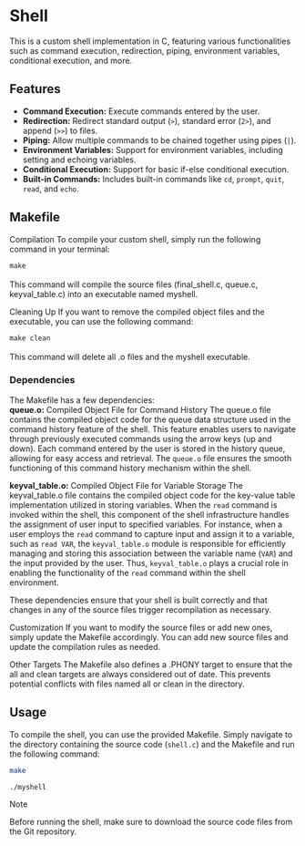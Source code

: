 # Shell

This is a custom shell implementation in C, featuring various functionalities such as command execution, redirection, piping, environment variables, conditional execution, and more.

## Features

- **Command Execution:** Execute commands entered by the user.
- **Redirection:** Redirect standard output (`>`), standard error (`2>`), and append (`>>`) to files.
- **Piping:** Allow multiple commands to be chained together using pipes (`|`).
- **Environment Variables:** Support for environment variables, including setting and echoing variables.
- **Conditional Execution:** Support for basic if-else conditional execution.
- **Built-in Commands:** Includes built-in commands like `cd`, `prompt`, `quit`, `read`, and `echo`.

## Makefile
Compilation
To compile your custom shell, simply run the following command in your terminal:


`make`<br><br>
This command will compile the source files (final_shell.c, queue.c, keyval_table.c) into an executable named myshell.

Cleaning Up
If you want to remove the compiled object files and the executable, you can use the following command:


`make clean`<br><br>
This command will delete all .o files and the myshell executable.

### Dependencies
The Makefile has a few dependencies:<br>
**queue.o:** Compiled Object File for Command History
The queue.o file contains the compiled object code for the queue data structure used in the command history feature of the shell. This feature enables users to navigate through previously executed commands using the arrow keys (up and down). Each command entered by the user is stored in the history queue, allowing for easy access and retrieval. The `queue.o` file ensures the smooth functioning of this command history mechanism within the shell.

**keyval_table.o:** Compiled Object File for Variable Storage
The keyval_table.o file contains the compiled object code for the key-value table implementation utilized in storing variables. When the `read` command is invoked within the shell, this component of the shell infrastructure handles the assignment of user input to specified variables. For instance, when a user employs the `read` command to capture input and assign it to a variable, such as `read VAR`, the `keyval_table.o` module is responsible for efficiently managing and storing this association between the variable name (`VAR`) and the input provided by the user. Thus, `keyval_table.o` plays a crucial role in enabling the functionality of the `read` command within the shell environment.

These dependencies ensure that your shell is built correctly and that changes in any of the source files trigger recompilation as necessary.

Customization
If you want to modify the source files or add new ones, simply update the Makefile accordingly. You can add new source files and update the compilation rules as needed.

Other Targets
The Makefile also defines a .PHONY target to ensure that the all and clean targets are always considered out of date. This prevents potential conflicts with files named all or clean in the directory.

## Usage

To compile the shell, you can use the provided Makefile. Simply navigate to the directory containing the source code (`shell.c`) and the Makefile and run the following command:

```bash
make
```

```bash
./myshell
```

> [!NOTE]
> Before running the shell, make sure to download the source code files from the Git repository.

